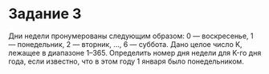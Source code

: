 # Задание 3
Дни недели пронумерованы следующим образом: 0 — воскресенье, 1
— понедельник, 2 — вторник, ..., 6 — суббота. Дано целое число K, лежащее в
диапазоне 1–365. Определить номер дня недели для K-го дня года, если известно, что
в этом году 1 января было понедельником.